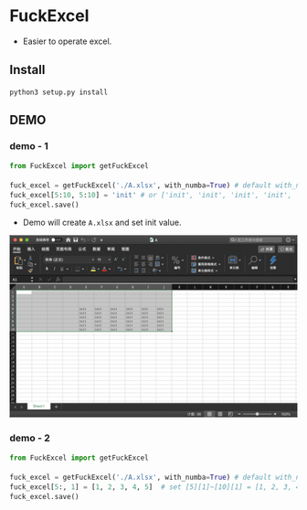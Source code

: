 # FuckExcel

- Easier to operate excel.

## Install

```shell
python3 setup.py install
```

## DEMO
### demo - 1

```python
from FuckExcel import getFuckExcel

fuck_excel = getFuckExcel('./A.xlsx', with_numba=True) # default with_numba is False
fuck_excel[5:10, 5:10] = 'init' # or ['init', 'init', 'init', 'init', 'init']
fuck_excel.save()
```

- Demo will create `A.xlsx` and set init value.

![demo](demo.png)

### demo - 2

```python
from FuckExcel import getFuckExcel

fuck_excel = getFuckExcel('./A.xlsx', with_numba=True) # default with_numba is False
fuck_excel[5:, 1] = [1, 2, 3, 4, 5]  # set [5][1]~[10][1] = [1, 2, 3, 4, 5]
fuck_excel.save()
```

